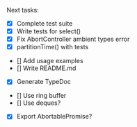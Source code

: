 Next tasks:

- [x] Complete test suite
- [x] Write tests for select()
- [x] Fix AbortController ambient types error
- [x] partitionTime() with tests
- [] Add usage examples
- [] Write README.md
- [x] Generate TypeDoc
- [] Use ring buffer
- [] Use deques?
- [x] Export AbortablePromise?
